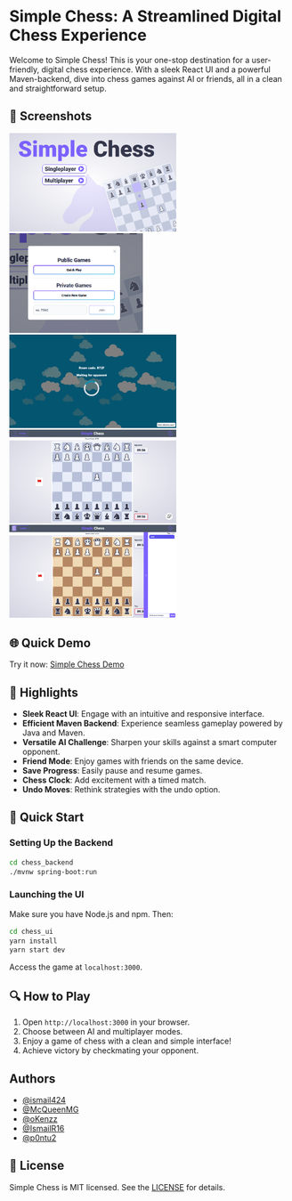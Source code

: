 # Simple Chess: A Streamlined Digital Chess Experience

Welcome to Simple Chess! This is your one-stop destination for a user-friendly, digital chess experience. With a sleek React UI and a powerful Maven-backend, dive into chess games against AI or friends, all in a clean and straightforward setup.

## 📸 Screenshots

<img src="./images/Landing_page.PNG" alt="Screenshot 1" width="300"/>
<img src="./images/Join game Modal.PNG" alt="Screenshot 2" width="240"/>
<img src="./images/Wating Screen.PNG" alt="Screenshot 3" width="300"/>
<img src="./images/Game Page.PNG" alt="Screenshot 4" width="300"/>
<img src="./images/Game Page 2.PNG" alt="Screenshot 5" width="300"/>


## 🌐 Quick Demo
Try it now: [Simple Chess Demo](https://chess-project-phi.vercel.app/)

## 🌟 Highlights

- **Sleek React UI**: Engage with an intuitive and responsive interface.
- **Efficient Maven Backend**: Experience seamless gameplay powered by Java and Maven.
- **Versatile AI Challenge**: Sharpen your skills against a smart computer opponent.
- **Friend Mode**: Enjoy games with friends on the same device.
- **Save Progress**: Easily pause and resume games.
- **Chess Clock**: Add excitement with a timed match.
- **Undo Moves**: Rethink strategies with the undo option.

## 🚀 Quick Start

### Setting Up the Backend

```bash
cd chess_backend
./mvnw spring-boot:run
```

### Launching the UI

Make sure you have Node.js and npm. Then:

```bash
cd chess_ui
yarn install
yarn start dev
```

Access the game at `localhost:3000`.

## 🔍 How to Play

1. Open `http://localhost:3000` in your browser.
2. Choose between AI and multiplayer modes.
3. Enjoy a game of chess with a clean and simple interface!
4. Achieve victory by checkmating your opponent.



## Authors

- [@ismail424](https://github.com/ismail424)
- [@McQueenMG](https://github.com/McQueenMG)
- [@oKenzz](https://github.com/oKenzz)
- [@IsmailR16](https://github.com/IsmailR16)
- [@p0ntu2](https://github.com/p0ntu2)


## 📜 License

Simple Chess is MIT licensed. See the [LICENSE](LICENSE) for details.

